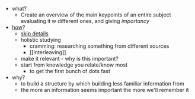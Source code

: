 - what?
	- Create an overview of the main keypoints of an entire subject evaluating it w different ones, and giving *importancy* 
- [how](https://www.youtube.com/watch?v=eZWP-eA-lCg)?
	- [skip details](https://youtu.be/tkkey3ADfCI?t=911)
	- holistic studying
		- cramming: researching something from different sources
		- [[Interleaving]]
	- make it relevant - why is this important?
	- start from knowledge you relate/know most
		- to get the first bunch of dots fast
- why?
	- to build a structure by which building less familiar information from
	- the more an information seems important the more we'll remember it